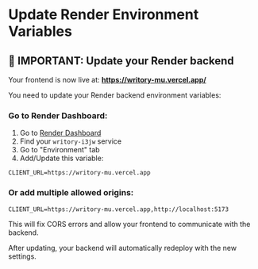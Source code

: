 # Update Render Environment Variables

## 🔧 IMPORTANT: Update your Render backend

Your frontend is now live at: **https://writory-mu.vercel.app/**

You need to update your Render backend environment variables:

### Go to Render Dashboard:
1. Go to [Render Dashboard](https://dashboard.render.com/)
2. Find your `writory-i3jw` service
3. Go to "Environment" tab
4. Add/Update this variable:

```
CLIENT_URL=https://writory-mu.vercel.app
```

### Or add multiple allowed origins:
```
CLIENT_URL=https://writory-mu.vercel.app,http://localhost:5173
```

This will fix CORS errors and allow your frontend to communicate with the backend.

After updating, your backend will automatically redeploy with the new settings.